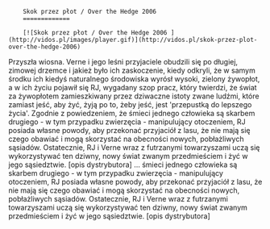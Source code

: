
        Skok przez płot / Over the Hedge 2006 
        =============
        
        [![Skok przez płot / Over the Hedge 2006 ](http://vidos.pl/images/player.gif)](http://vidos.pl/skok-przez-plot-over-the-hedge-2006)
        
        
 Przyszła wiosna. Verne i jego leśni przyjaciele obudzili się po długiej, zimowej drzemce i jakież było ich zaskoczenie, kiedy odkryli, że w samym środku ich kiedyś naturalnego środowiska wyrósł wysoki, zielony żywopłot, a w ich życiu pojawił się RJ, wygadany szop pracz, który twierdzi, że świat za żywopłotem zamieszkiwany przez dziwaczne istoty zwane ludźmi, które zamiast jeść, aby żyć, żyją po to, żeby jeść, jest 'przepustką do lepszego życia'. Zgodnie z powiedzeniem, że śmieci jednego człowieka są skarbem drugiego - w tym przypadku zwierzęcia - manipulujący otoczeniem, RJ posiada własne powody, aby przekonać przyjaciół z lasu, że nie mają się czego obawiać i mogą skorzystać na obecności nowych, pobłażliwych sąsiadów. Ostatecznie, RJ i Verne wraz z futrzanymi towarzyszami uczą się wykorzystywać ten dziwny, nowy świat zwanym przedmieściem i żyć w jego sąsiedztwie. [opis dystrybutora]  ... śmieci jednego człowieka są skarbem drugiego - w tym przypadku zwierzęcia - manipulujący otoczeniem, RJ posiada własne powody, aby przekonać przyjaciół z lasu, że nie mają się czego obawiać i mogą skorzystać na obecności nowych, pobłażliwych sąsiadów. Ostatecznie, RJ i Verne wraz z futrzanymi towarzyszami uczą się wykorzystywać ten dziwny, nowy świat zwanym przedmieściem i żyć w jego sąsiedztwie. [opis dystrybutora]
    